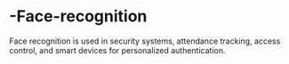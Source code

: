 # -Face-recognition
Face recognition is used in security systems, attendance tracking, access control, and smart devices for personalized authentication.
